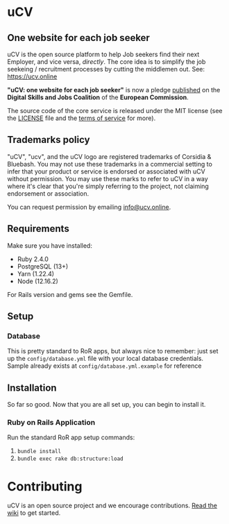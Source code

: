 # uCV
## One website for each job seeker

uCV is the open source platform to help Job seekers find their next Employer, and vice versa, _directly_. The core idea is to simplify the job seekeing / recruitment processes by cutting the middlemen out. See: https://ucv.online

**"uCV: one website for each job seeker"** is now a pledge [published](https://pledgeviewer.eu/pledge/initiative/659) on the **Digital Skills and Jobs Coalition** of the **European Commission**.

The source code of the core service is released under the MIT license (see the [LICENSE](https://github.com/uCV-team/ucv/blob/main/LICENSE) file and the [terms of service](https://ucv.online/legal/terms) for more).

## Trademarks policy

"uCV", "ucv", and the uCV logo are registered trademarks of Corsidia & Bluebash. You may not use these trademarks in a commercial setting to infer that your product or service is endorsed or associated with uCV without permission. You may use these marks to refer to uCV in a way where it's clear that you're simply referring to the project, not claiming endorsement or association.

You can request permission by emailing info@ucv.online.

## Requirements

Make sure you have installed:

* Ruby 2.4.0
* PostgreSQL (13+)
* Yarn (1.22.4)
* Node (12.16.2)

For Rails version and gems see the Gemfile.

## Setup

### Database
This is pretty standard to RoR apps, but always nice to remember: just set up the `config/database.yml` file with your local database credentials. Sample already exists at `config/database.yml.example` for reference

## Installation

So far so good. Now that you are all set up, you can begin to install it.

### Ruby on Rails Application

Run the standard RoR app setup commands:

1. `bundle install`
2. `bundle exec rake db:structure:load`

# Contributing

uCV is an open source project and we encourage contributions. [Read the wiki](https://github.com/uCV-team/ucv/wiki) to get started.
